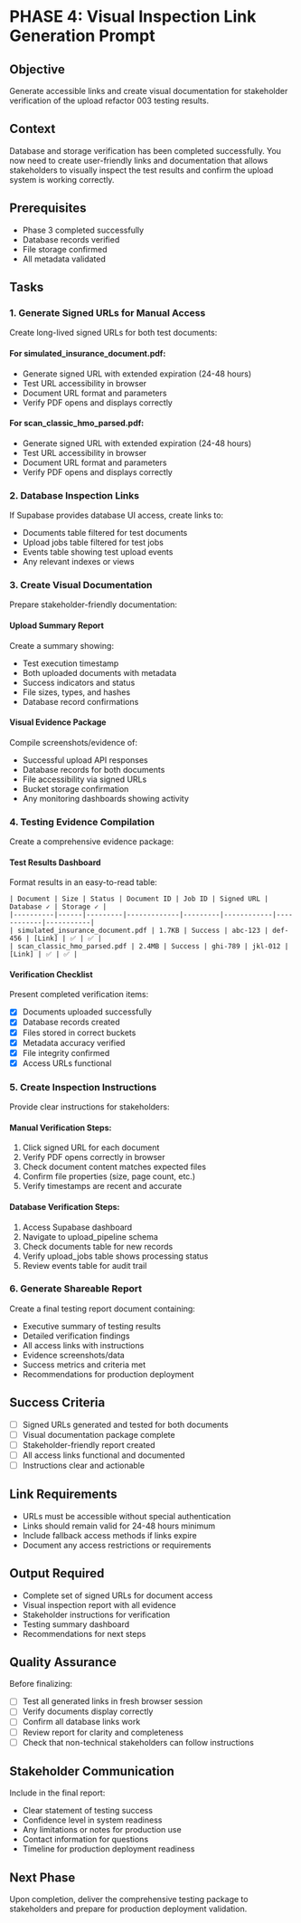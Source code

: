 # PHASE 4: Visual Inspection Link Generation Prompt

## Objective
Generate accessible links and create visual documentation for stakeholder verification of the upload refactor 003 testing results.

## Context
Database and storage verification has been completed successfully. You now need to create user-friendly links and documentation that allows stakeholders to visually inspect the test results and confirm the upload system is working correctly.

## Prerequisites
- Phase 3 completed successfully
- Database records verified
- File storage confirmed
- All metadata validated

## Tasks

### 1. Generate Signed URLs for Manual Access
Create long-lived signed URLs for both test documents:

#### For simulated_insurance_document.pdf:
- Generate signed URL with extended expiration (24-48 hours)
- Test URL accessibility in browser
- Document URL format and parameters
- Verify PDF opens and displays correctly

#### For scan_classic_hmo_parsed.pdf:
- Generate signed URL with extended expiration (24-48 hours) 
- Test URL accessibility in browser
- Document URL format and parameters
- Verify PDF opens and displays correctly

### 2. Database Inspection Links
If Supabase provides database UI access, create links to:
- Documents table filtered for test documents
- Upload jobs table filtered for test jobs
- Events table showing test upload events
- Any relevant indexes or views

### 3. Create Visual Documentation
Prepare stakeholder-friendly documentation:

#### Upload Summary Report
Create a summary showing:
- Test execution timestamp
- Both uploaded documents with metadata
- Success indicators and status
- File sizes, types, and hashes
- Database record confirmations

#### Visual Evidence Package
Compile screenshots/evidence of:
- Successful upload API responses
- Database records for both documents
- File accessibility via signed URLs
- Bucket storage confirmation
- Any monitoring dashboards showing activity

### 4. Testing Evidence Compilation
Create a comprehensive evidence package:

#### Test Results Dashboard
Format results in an easy-to-read table:
```
| Document | Size | Status | Document ID | Job ID | Signed URL | Database ✓ | Storage ✓ |
|----------|------|---------|-------------|---------|------------|------------|-----------|
| simulated_insurance_document.pdf | 1.7KB | Success | abc-123 | def-456 | [Link] | ✅ | ✅ |
| scan_classic_hmo_parsed.pdf | 2.4MB | Success | ghi-789 | jkl-012 | [Link] | ✅ | ✅ |
```

#### Verification Checklist
Present completed verification items:
- [x] Documents uploaded successfully
- [x] Database records created
- [x] Files stored in correct buckets
- [x] Metadata accuracy verified
- [x] File integrity confirmed
- [x] Access URLs functional

### 5. Create Inspection Instructions
Provide clear instructions for stakeholders:

#### Manual Verification Steps:
1. Click signed URL for each document
2. Verify PDF opens correctly in browser
3. Check document content matches expected files
4. Confirm file properties (size, page count, etc.)
5. Verify timestamps are recent and accurate

#### Database Verification Steps:
1. Access Supabase dashboard
2. Navigate to upload_pipeline schema
3. Check documents table for new records
4. Verify upload_jobs table shows processing status
5. Review events table for audit trail

### 6. Generate Shareable Report
Create a final testing report document containing:
- Executive summary of testing results
- Detailed verification findings
- All access links with instructions
- Evidence screenshots/data
- Success metrics and criteria met
- Recommendations for production deployment

## Success Criteria
- [ ] Signed URLs generated and tested for both documents
- [ ] Visual documentation package complete
- [ ] Stakeholder-friendly report created
- [ ] All access links functional and documented
- [ ] Instructions clear and actionable

## Link Requirements
- URLs must be accessible without special authentication
- Links should remain valid for 24-48 hours minimum
- Include fallback access methods if links expire
- Document any access restrictions or requirements

## Output Required
- Complete set of signed URLs for document access
- Visual inspection report with all evidence
- Stakeholder instructions for verification
- Testing summary dashboard
- Recommendations for next steps

## Quality Assurance
Before finalizing:
- [ ] Test all generated links in fresh browser session
- [ ] Verify documents display correctly
- [ ] Confirm all database links work
- [ ] Review report for clarity and completeness
- [ ] Check that non-technical stakeholders can follow instructions

## Stakeholder Communication
Include in the final report:
- Clear statement of testing success
- Confidence level in system readiness
- Any limitations or notes for production use
- Contact information for questions
- Timeline for production deployment readiness

## Next Phase
Upon completion, deliver the comprehensive testing package to stakeholders and prepare for production deployment validation.